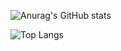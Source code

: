 ![Anurag's GitHub stats](https://github-readme-stats.vercel.app/api?username=JNyum&show_icons=true&theme=blueberry)

![Top Langs](https://github-readme-stats.vercel.app/api/top-langs/?username=JNyum)
